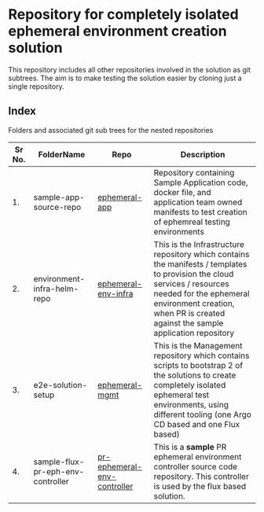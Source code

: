 
# Repository for completely isolated ephemeral environment creation solution

This repository includes all other repositories involved in the solution as git subtrees. The aim is to make testing the solution easier by cloning just a single repository.

## Index 
Folders and associated git sub trees for the nested repositories

|  Sr No. | FolderName  | Repo  | Description  |
|---|---|---|---|
|  1. |  sample-app-source-repo | [ephemeral-app](https://github.com/maniSbindra/ephemeral-app)  | Repository containing Sample Application code, docker file, and application team owned manifests to test creation of ephemreal testing environments |
|  2. |  environment-infra-helm-repo | [ephemeral-env-infra](https://github.com/maniSbindra/ephemeral-env-infra)  |This is the Infrastructure repository which contains the manifests / templates to provision the cloud services / resources needed for the ephemeral environment creation, when PR is created against the sample application repository  |
|  3. |  e2e-solution-setup |  [ephemeral-mgmt](https://github.com/maniSbindra/ephemeral-mgmt) | This is the Management repository which contains scripts to bootstrap 2 of the solutions to create completely isolated ephemeral test environments, using different tooling (one Argo CD based and one Flux based) |
|  4. |  sample-flux-pr-eph-env-controller | [pr-ephemeral-env-controller](https://github.com/maniSbindra/pr-ephemeral-env-controller)  | This is a **sample** PR ephemeral environment controller source code repository. This controller is used by the flux based solution. |adding line to  markdown for testing 4
